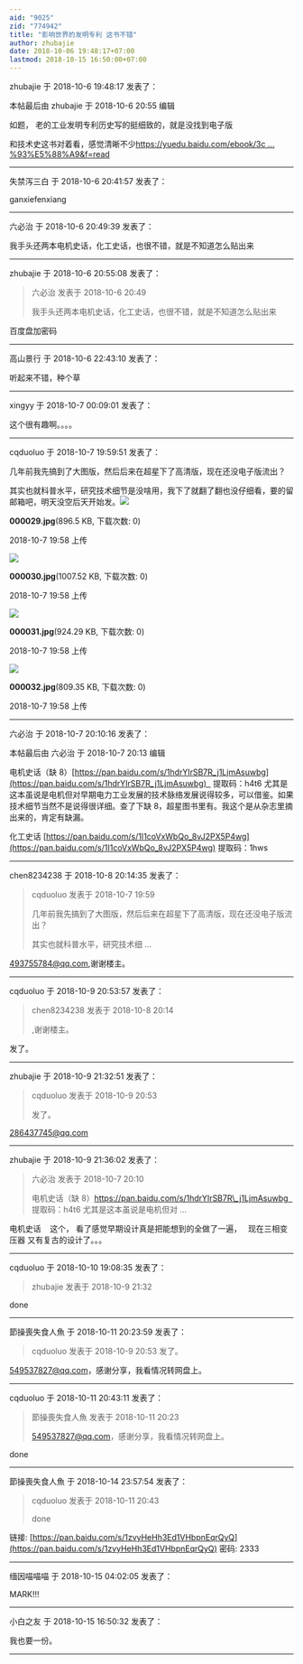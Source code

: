 ```yaml
---
aid: "9025"
zid: "774942"
title: "影响世界的发明专利 这书不错"
author: zhubajie
date: 2018-10-06 19:48:17+07:00
lastmod: 2018-10-15 16:50:00+07:00
---
```


zhubajie 于 2018-10-6 19:48:17 发表了：

本帖最后由 zhubajie 于 2018-10-6 20:55 编辑

如题， 老的工业发明专利历史写的挺细致的，就是没找到电子版

和技术史这书对着看，感觉清晰不少[https://yuedu.baidu.com/ebook/3c ... %93%E5%88%A9&f=read](https://yuedu.baidu.com/ebook/3c4d61576ad97f192279168884868762caaebbc0?fr=aladdin&key=%E5%BD%B1%E5%93%8D%E4%B8%96%E7%95%8C%E7%9A%84%E5%8F%91%E6%98%8E%E4%B8%93%E5%88%A9&f=read)

---

失禁泻三白 于 2018-10-6 20:41:57 发表了：

ganxiefenxiang

---

六必治 于 2018-10-6 20:49:39 发表了：

我手头还两本电机史话，化工史话，也很不错，就是不知道怎么贴出来

---

zhubajie 于 2018-10-6 20:55:08 发表了：

> 六必治 发表于 2018-10-6 20:49
>
> 我手头还两本电机史话，化工史话，也很不错，就是不知道怎么贴出来

百度盘加密码

---

高山景行 于 2018-10-6 22:43:10 发表了：

听起来不错，种个草

---

xingyy 于 2018-10-7 00:09:01 发表了：

这个很有趣啊。。。。

---

cqduoluo 于 2018-10-7 19:59:51 发表了：

几年前我先搞到了大图版，然后后来在超星下了高清版，现在还没电子版流出？

其实也就科普水平，研究技术细节是没啥用，我下了就翻了翻也没仔细看，要的留邮箱吧，明天没空后天开始发。![](/9025/195830dfy6xnwy6wfqxwzn.jpg)

**000029.jpg**(896.5 KB, 下载次数: 0)

2018-10-7 19:58 上传

![](/9025/195833e8w4wbfewhwywzrv.jpg)

**000030.jpg**(1007.52 KB, 下载次数: 0)

2018-10-7 19:58 上传

![](/9025/195836ddl3ea2qcwwsqff1.jpg)

**000031.jpg**(924.29 KB, 下载次数: 0)

2018-10-7 19:58 上传

![](/9025/195838ca88aaxb6ljr4bss.jpg)

**000032.jpg**(809.35 KB, 下载次数: 0)

2018-10-7 19:58 上传

---

六必治 于 2018-10-7 20:10:16 发表了：

本帖最后由 六必治 于 2018-10-7 20:13 编辑

电机史话（缺 8）[https://pan.baidu.com/s/1hdrYIrSB7R_j1LjmAsuwbg](https://pan.baidu.com/s/1hdrYIrSB7R_j1LjmAsuwbg)   提取码：h4t6 尤其是这本虽说是电机但对早期电力工业发展的技术脉络发展说得较多，可以借鉴。如果技术细节当然不是说得很详细。查了下缺 8，超星图书里有。我这个是从杂志里摘出来的，肯定有缺漏。

化工史话 [https://pan.baidu.com/s/1I1coVxWbQo_8vJ2PX5P4wg](https://pan.baidu.com/s/1I1coVxWbQo_8vJ2PX5P4wg) 提取码：1hws

---

chen8234238 于 2018-10-8 20:14:35 发表了：

> cqduoluo 发表于 2018-10-7 19:59
>
> 几年前我先搞到了大图版，然后后来在超星下了高清版，现在还没电子版流出？
>
> 其实也就科普水平，研究技术细 ...

[493755784@qq.com](mailto:493755784@qq.com),谢谢楼主。

---

cqduoluo 于 2018-10-9 20:53:57 发表了：

> chen8234238 发表于 2018-10-8 20:14
>
> ,谢谢楼主。

发了。

---

zhubajie 于 2018-10-9 21:32:51 发表了：

> cqduoluo 发表于 2018-10-9 20:53
>
> 发了。

[286437745@qq.com](mailto:286437745@qq.com)

---

zhubajie 于 2018-10-9 21:36:02 发表了：

> 六必治 发表于 2018-10-7 20:10
>
> 电机史话（缺 8）https://pan.baidu.com/s/1hdrYIrSB7R\_j1LjmAsuwbg   提取码：h4t6 尤其是这本虽说是电机但对 ...

电机史话    这个， 看了感觉早期设计真是把能想到的全做了一遍，   现在三相变压器 又有复古的设计了。。。

---

cqduoluo 于 2018-10-10 19:08:35 发表了：

> zhubajie 发表于 2018-10-9 21:32

done

---

節操喪失食人魚 于 2018-10-11 20:23:59 发表了：

> cqduoluo 发表于 2018-10-9 20:53 发了。

549537827@qq.com，感谢分享，我看情况转网盘上。

---

cqduoluo 于 2018-10-11 20:43:11 发表了：

> 節操喪失食人魚 发表于 2018-10-11 20:23
>
> 549537827@qq.com，感谢分享，我看情况转网盘上。

done

---

節操喪失食人魚 于 2018-10-14 23:57:54 发表了：

> cqduoluo 发表于 2018-10-11 20:43
>
> done

链接: [https://pan.baidu.com/s/1zvyHeHh3Ed1VHbpnEqrQyQ](https://pan.baidu.com/s/1zvyHeHh3Ed1VHbpnEqrQyQ) 密码: 2333

---

缅因喵喵喵 于 2018-10-15 04:02:05 发表了：

MARK!!!

---

小白之友 于 2018-10-15 16:50:32 发表了：

我也要一份。

---
